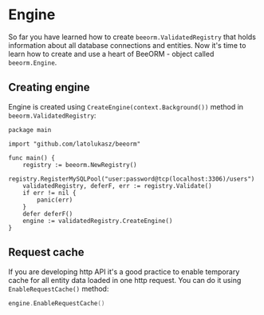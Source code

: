 # Engine

So far you have learned how to create `beeorm.ValidatedRegistry` that holds
information about all database connections and entities. Now it's time to learn
how to create and use a heart of BeeORM - object called `beeorm.Engine`.

## Creating engine

Engine is created using `CreateEngine(context.Background())` method in `beeorm.ValidatedRegistry`:

```go{13}
package main

import "github.com/latolukasz/beeorm"

func main() {
    registry := beeorm.NewRegistry()
    registry.RegisterMySQLPool("user:password@tcp(localhost:3306)/users")
    validatedRegistry, deferF, err := registry.Validate()
    if err != nil {
        panic(err)
    }
    defer deferF()
    engine := validatedRegistry.CreateEngine()
}  
```

## Request cache

If you are developing http API it's a good practice to
enable temporary cache for all entity data loaded in one
http request. You can do it using `EnableRequestCache()` method:

```go
engine.EnableRequestCache()
```
